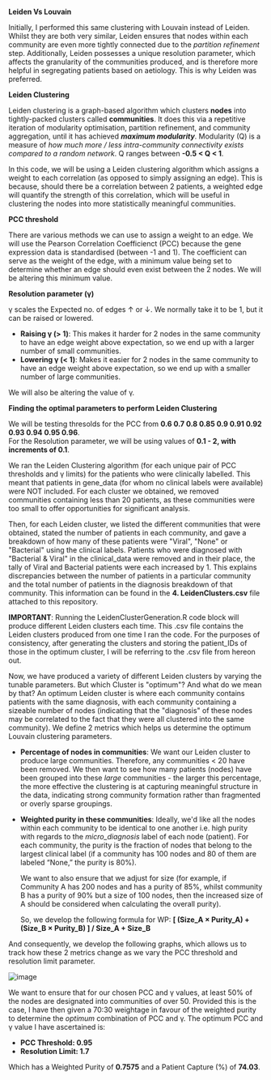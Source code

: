 **Leiden Vs Louvain**

Initially, I performed this same clustering with Louvain instead of Leiden. Whilst they are both very similar, Leiden ensures that nodes within each community are even more tightly connected due to the _partition refinement_ step. Additionally, Leiden possesses a unique resolution parameter, which affects the granularity of the communities produced, and is therefore more helpful in segregating patients based on aetiology. This is why Leiden was preferred.

**Leiden Clustering**

Leiden clustering is a graph-based algorithm which clusters **nodes** into tightly-packed clusters called **communities**.
It does this via a repetitive iteration of modularity optimisation, partition refinement, and community aggregation, until it has achieved _**maximum modularity**_. Modularity (Q) is a measure of _how much more / less intra-community connectivity exists compared to a random network_. Q ranges between **-0.5 < Q < 1**.

In this code, we will be using a Leiden clustering algorithm which assigns a weight to each correlation (as opposed
to simply assigning an edge). This is because, should there be a correlation between 2 patients, a weighted edge
will quantify the strength of this correlation, which will be useful in clustering the nodes into more statistically
meaningful communities. 


**PCC threshold**

There are various methods we can use to assign a weight to an edge. We will use the Pearson Correlation Coefficienct (PCC)
because the gene expression data is standardised (between -1 and 1). The coefficient can serve as the weight of the edge, with a minimum value being set to determine whether an edge should even exist between the 2 nodes. We will be altering this minimum value. 

**Resolution parameter (γ)**

γ scales the Expected no. of edges ↑ or ↓. We normally take it to be 1, but it can be raised or lowered. 
- **Raising γ (> 1)**: This makes it harder for 2 nodes in the same community to have an edge weight above expectation, so we end up with a larger number of small communities.
- **Lowering γ (< 1)**: Makes it easier for 2 nodes in the same community to have an edge weight above expectation, so we end up with a smaller number of large communities.

We will also be altering the value of γ.

**Finding the optimal parameters to perform Leiden Clustering**

We will be testing thresolds for the PCC from **0.6 0.7 0.8 0.85 0.9 0.91 0.92 0.93 0.94 0.95 0.96**.  
For the Resolution parameter, we will be using values of **0.1 - 2, with increments of 0.1**.

We ran the Leiden Clustering algorithm (for each unique pair of PCC thresholds and γ limits) for the patients who were clinically labelled. This meant that patients in gene_data (for whom no clinical labels were available) were NOT included. For each cluster we obtained, we removed communities containing less than 20 patients, as these communities were too small to offer opportunities for significant analysis.

Then, for each Leiden cluster, we listed the different communities that were obtained, stated the number of patients in each community, and gave a breakdown of how many of these patients were "Viral", "None" or "Bacterial" using the clinical labels. Patients who were diagnosed with "Bacterial & Viral" in the clinical_data were removed and in their place, the tally of Viral and Bacterial patients were each increased by 1. This explains discrepancies between the number of patients in a particular community and the total number of patients in the diagnosis breakdown of that community. This information can be found in the **4. LeidenClusters.csv** file attached to this repository.

**IMPORTANT**: Running the LeidenClusterGeneration.R code block will produce different Leiden clusters each time. This .csv file contains the Leiden clusters produced
from one time I ran the code. For the purposes of consistency, after generating the clusters and storing the patient_IDs of those in the optimum cluster,
I will be referring to the .csv file from hereon out.

Now, we have produced a variety of different Leiden clusters by varying the tunable parameters. But which Cluster is "optimum"? And what do we mean by that?
An optimum Leiden cluster is where each community contains patients with the same diagnosis, with each community containing a sizeable number of nodes (indicating that the "diagnosis" of these nodes may be correlated to the fact that they were all clustered into the same community). We define 2 metrics which helps us determine the optimum Louvain clustering parameters.

- **Percentage of nodes in communities**: We want our Leiden cluster to produce large communities.
  Therefore, any communities < 20 have been removed. We then want to see how many patients (nodes) have
  been grouped into these _large_ communities - the larger this percentage, the more effective the clustering is
  at capturing meaningful structure in the data, indicating strong community formation rather than fragmented or
  overly sparse groupings.
  
- **Weighted purity in these communities**: Ideally, we'd like all the nodes within each community to be identical to one 
  another i.e. high purity with regards to the _micro_diagnosis_ label of each node (patient). For each community, the purity 
  is the fraction of nodes that belong to the largest clinical label (if a community has 100 nodes and 80 of them are labeled 
  “None,” the purity is 80%).

  We want to also ensure that we adjust for size (for example, if Community A has 200 nodes and has a purity of 85%,
  whilst community B has a purity of 90% but a size of 100 nodes, then the increased size of A should be considered when
  calculating the overall purity).

  So, we develop the following formula for WP: **[ (Size_A × Purity_A) + (Size_B × Purity_B) ] / Size_A + Size_B**

And consequently, we develop the following graphs, which allows us to track how these 2 metrics change as we vary the PCC threshold and resolution limit parameter.

![image](https://github.com/user-attachments/assets/ab4f78e9-020c-4984-8bec-d873e2a498ce)

We want to ensure that for our chosen PCC and γ values, at least 50% of the nodes are designated into communities of over 50.
Provided this is the case, I have then given a 70:30 weightage in favour of the weighted purity to determine the _optimum_ combination
of PCC and γ. The optimum PCC and γ value I have ascertained is:
- **PCC Threshold: 0.95**
- **Resolution Limit: 1.7**

Which has a Weighted Purity of **0.7575** and a Patient Capture (%) of **74.03**.



